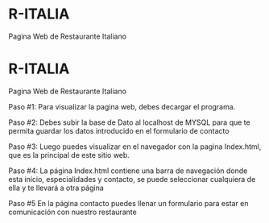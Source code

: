 # R-ITALIA
Pagina Web de Restaurante Italiano

# R-ITALIA
Pagina Web de Restaurante Italiano

Paso #1: Para visualizar la pagina web, debes decargar el programa.

Paso #2: Debes subir la base de Dato al localhost de MYSQL para que te permita guardar los datos introducido en el formulario de contacto

Paso #3: Luego puedes visualizar en el navegador con la pagina Index.html, que es la principal de este sitio web.

Paso #4: La página Index.html contiene una barra de navegación donde esta inicio, especialidades y contacto, se puede seleccionar cualquiera de ella y te llevará a otra página

Paso #5 En la página contacto puedes llenar un formulario para estar en comunicación con nuestro restaurante